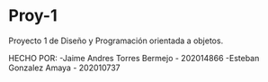 # Proy-1
Proyecto 1 de Diseño y Programación orientada a objetos.

HECHO POR:
-Jaime Andres Torres Bermejo - 202014866
-Esteban Gonzalez Amaya - 202010737

